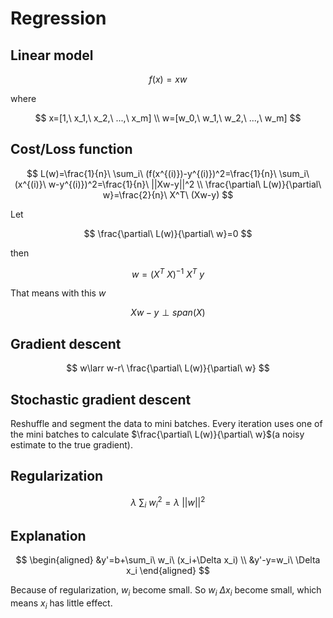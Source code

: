 <a><script src="https://slippersss.github.io/Mathjax.js"></script></a>

# Regression

## Linear model

$$
f(x)=xw
$$

where

$$
x=[1,\ x_1,\ x_2,\ ...,\ x_m]
\\
w=[w_0,\ w_1,\ w_2,\ ...,\ w_m]
$$

## Cost/Loss function

$$
L(w)=\frac{1}{n}\ \sum_i\ (f(x^{(i)})-y^{(i)})^2=\frac{1}{n}\ \sum_i\ (x^{(i)}\ w-y^{(i)})^2=\frac{1}{n}\ ||Xw-y||^2
\\
\frac{\partial\ L(w)}{\partial\ w}=\frac{2}{n}\ X^T\ (Xw-y)
$$

Let

$$
\frac{\partial\ L(w)}{\partial\ w}=0
$$

then

$$
w=(X^T\ X)^{-1}\ X^T\ y
$$

That means with this $w$

$$
Xw-y\perp span(X)
$$

## Gradient descent

$$
w\larr w-r\ \frac{\partial\ L(w)}{\partial\ w}
$$

## Stochastic gradient descent

Reshuffle and segment the data to mini batches. Every iteration uses one of the mini batches to calculate $\frac{\partial\ L(w)}{\partial\ w}$(a noisy estimate to the true gradient).

## Regularization

$$
\lambda\ \sum_i\ w_i^2=\lambda\ ||w||^2
$$

## Explanation

$$
\begin{aligned}
&y'=b+\sum_i\ w_i\ (x_i+\Delta x_i)
\\
&y'-y=w_i\ \Delta x_i
\end{aligned}
$$

Because of regularization, $w_i$ become small. So $w_i\ \Delta x_i$ become small, which means $x_i$ has little effect.
